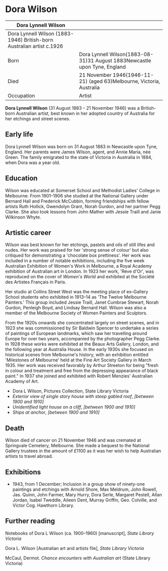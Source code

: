 # Dora Wilson

| Dora Lynnell Wilson | |
| --- | --- |
| Dora Lynnell Wilson (1883-1946\) British-born Australian artist c.1926 | |
| Born | Dora Lynnell Wilson(1883-08-31)31 August 1883Newcastle upon Tyne, England |
| Died | 21 November 1946(1946-11-21\) (aged 63\)Melbourne, Victoria, Australia |
| Occupation | Artist |

**Dora Lynnell Wilson** (31 August 1883 – 21 November 1946\) was a British-born Australian artist, best known in her adopted country of Australia for her etchings and street scenes.

Early life
----------

Dora Lynnell Wilson was born on 31 August 1883 in Newcastle upon Tyne, England. Her parents were James Wilson, agent, and Annie Maria, née Green. The family emigrated to the state of Victoria in Australia in 1884, when Dora was a year old.

Education
---------

Wilson was educated at Somerset School and Methodist Ladies' College in Melbourne. From 1901–1906 she studied at the National Gallery under Bernard Hall and Frederick McCubbin, forming friendships with fellow artists Ruth Hollick, Gwendolyn Grant, Norah Gurdon, and her partner Pegg Clarke. She also took lessons from John Mather with Jessie Traill and Janie Wilkinson Whyte.

Artistic career
---------------

Wilson was best known for her etchings, pastels and oils of still lifes and nudes. Her work was praised for her 'strong sense of colour' but also critiqued for demonstrating a 'chocolate box prettiness'.
Her work was included in a number of notable exhibitions, including the five week Australian Exhibition of Women's Work in Melbourne, a Royal Academy exhibition of Australian art in London. In 1923 her work, 'Reve d'Or', was reproduced on the cover of *Women's World* and exhibited at the Société des Artistes Français in Paris.

Her studio at Collins Street West was the meeting place of ex–Gallery School students who exhibited in 1913–14 as 'The Twelve Melbourne Painters.' This group included Jessie Traill, Janet Cumbrae Stewart, Norah Gurdon, Penleigh Boyd, and Lindsay Bernard Hall. Wilson was also a member of the Melbourne Society of Women Painters and Sculptors.

From the 1920s onwards she concentrated largely on street scenes, and in 1923 she was commissioned by Sir Baldwin Spencer to undertake a series of paintings of European landmarks, which saw her travelling around Europe for over two years, accompanied by the photographer Pegg Clarke. In 1928 these works were exhibited at the Beaux Arts Gallery, London, and the following year at Australia House. In the early 1930s she focused on historical scenes from Melbourne's history, with an exhibition entitled 'Milestones of Melbourne' held at the Fine Art Society Gallery in March 1935\. Her work was received favorably by Arthur Streeton for being "fresh in colour and treatment and free from the depressing appearance of black paint." In 1937 she joined and exhibited with Robert Menzies' Australian Academy of Art.

* Dora L Wilson, Pictures Collection, State Library Victoria
* *Exterior view of single story house with steep gabled roof*, *\[between 1900 and 1910]*
* *Unidentified light house on a cliff*, *\[between 1900 and 1910]*
* *Ships at anchor*, *\[between 1900 and 1910]*

Death
-----

Wilson died of cancer on 21 November 1946 and was cremated at Springvale Cemetery, Melbourne. She made a bequest to the National Gallery trustees in the amount of £1100 as it was her wish to help Australian artists to travel abroad.

Exhibitions
-----------

* 1943, from 1 December; Inclusion in a group show of ninety-one paintings and etchings with Arnold Shore, Max Meldrum, John Rowell, Jas. Quinn, John Farmer, Mary Hurry, Dora Serle, Margaret Pestell, Allan Jordan, Isabel Tweddle, Aileen Dent, Murray Griffin, Geo. Colville, and Victor Cog. Hawthorn Library.

Further reading
---------------

Notebooks of Dora L Wilson (ca. 1900–1960\) \[manuscript], *State Library Victoria*

Dora L. Wilson \[Australian art and artists file], *State Library Victoria*

McCaul, Dermot. *Chance encounters with Australian art* (State Library Victoria)